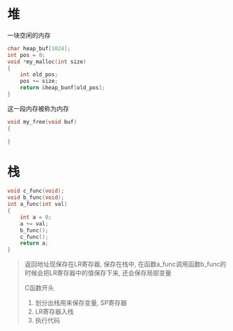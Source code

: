 # 堆

一块空闲的内存

```c
char heap_buf[1024];
int pos = 0;
void *my_malloc(int size)
{
    int old_pos;
    pos += size;
    return &heap_bunf[old_pos];
}
```

这一段内存被称为内存

```c
void my_free(void buf)
{
    
}
```

# 栈

```c
void c_func(void);
void b_func(void);
int a_func(int val)
{
    int a = 0;
    a += val;
    b_func();
    c_func();
    return a;
}
```

>   返回地址现保存在LR寄存器, 保存在栈中, 在函数a_func调用函数b_func的时候会把LR寄存器中的值保存下来, 还会保存局部变量
>
>   C函数开头
>
>   1.   划分出栈用来保存变量, SP寄存器
>   2.   LR寄存器入栈
>   3.   执行代码














